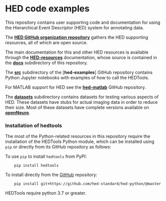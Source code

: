 # HED code examples

This repository contains user supporting code and documentation
for using the Hierarchical Event Descriptor (HED) system for
annotating data. 

The [**HED GitHub organization repository**](https://github.com/hed-standard/)
gathers the HED supporting resources, all of which are open source.

The main documentation for this and other HED resources
is available through the
[**HED-resources**](https://www.hed-resources.org) documentation,
whose source is contained in the 
[**docs**](https://github.com/hed-standard/hed-examples/tree/main/docs)
subdirectory of this repository.

The [**src**](https://github.com/hed-standard/hed-examples/tree/main/src)
subdirectory of the [**hed-examples**] GitHub repository contains Python Jupyter 
notebooks with examples of how to call the HEDTools.

For MATLAB support for HED see the [**hed-matlab**](https://github.com/hed-standard/hed-matlab)
GitHub repository.

The [**datasets**](https://github.com/hed-standard/hed-examples/tree/main/datasets)
subdirectory contains datasets for testing various aspects of HED.
These datasets have stubs for actual imaging data in order to reduce their size.
Most of these datasets have complete versions available on 
[**openNeuro**](https://openneuro.org/).

### Installation of hedtools

The most of the Python-related resources in this repository
require the installation of the HEDTools Python module, which can be
installed using `pip` or directly from its GitHub repository as follows:

To use `pip` to install `hedtools` from PyPI:

   ```
       pip install hedtools
   ```

To install directly from the 
[GitHub](https://github.com/hed-standard/hed-python) repository:

   ```
       pip install git+https://github.com/hed-standard/hed-python/@master
   ```

HEDTools require python 3.7 or greater.
